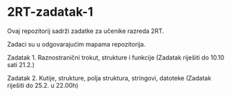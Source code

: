 # 2RT-zadatak-1

Ovaj repozitorij sadrži zadatke za učenike razreda 2RT.

Zadaci su u odgovarajućim mapama repozitorija. 

Zadatak 1. Raznostranični trokut, strukture i funkcije (Zadatak riješiti do 10.10 sati 21.2.)

Zadatak 2. Kutije, strukture, polja struktura, stringovi, datoteke (Zadatak riješiti do 25.2. u 22.00h)




